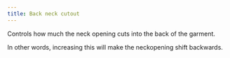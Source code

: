 ```yaml
---
title: Back neck cutout
---
```


Controls how much the neck opening cuts into the back of the garment.

In other words, increasing this will make the neckopening shift backwards.
